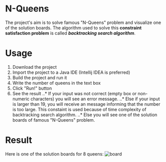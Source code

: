# N-Queens
The project's aim is to solve famous "N-Queens" problem and visualize one of the solution boards.
The algorithm used to solve this **constraint satisfaction problem** is called **_backtracking search algorithm_**.
# Usage
1. Download the project
2. Import the project to a Java IDE (Intellij IDEA is preferred)
3. Build the project and run it
4. Write the number of queens in the text box 
5. Click "Run!" button
6. See the result
..* If your input was not correct (empty box or non-numeric characters) you will see an error message.
..* Else if your input is larger than 19, you will receive an message informing that the number is too large. This constaint is used because of time complexity of backtracking search algorithm.
..* Else you will see one of the solution boards of famous "N-Queens" problem.
# Result
Here is one of the solution boards for 8 queens:
![board]

[board]: http://i.imgur.com/3uZ6h81.png

